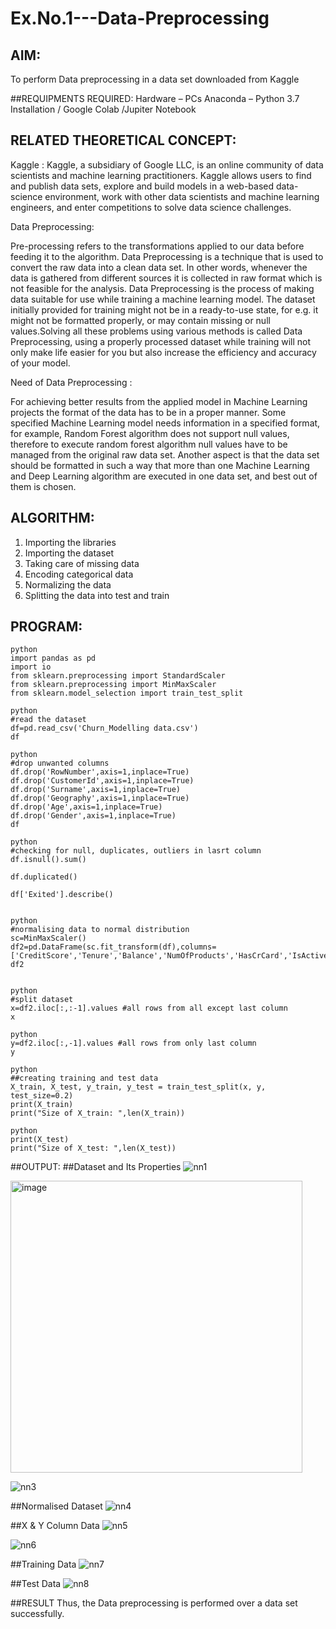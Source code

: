 # Ex.No.1---Data-Preprocessing
## AIM:

To perform Data preprocessing in a data set downloaded from Kaggle

##REQUIPMENTS REQUIRED:
Hardware – PCs
Anaconda – Python 3.7 Installation / Google Colab /Jupiter Notebook

## RELATED THEORETICAL CONCEPT:

Kaggle :
Kaggle, a subsidiary of Google LLC, is an online community of data scientists and machine learning practitioners. Kaggle allows users to find and publish data sets, explore and build models in a web-based data-science environment, work with other data scientists and machine learning engineers, and enter competitions to solve data science challenges.

Data Preprocessing:

Pre-processing refers to the transformations applied to our data before feeding it to the algorithm. Data Preprocessing is a technique that is used to convert the raw data into a clean data set. In other words, whenever the data is gathered from different sources it is collected in raw format which is not feasible for the analysis.
Data Preprocessing is the process of making data suitable for use while training a machine learning model. The dataset initially provided for training might not be in a ready-to-use state, for e.g. it might not be formatted properly, or may contain missing or null values.Solving all these problems using various methods is called Data Preprocessing, using a properly processed dataset while training will not only make life easier for you but also increase the efficiency and accuracy of your model.

Need of Data Preprocessing :

For achieving better results from the applied model in Machine Learning projects the format of the data has to be in a proper manner. Some specified Machine Learning model needs information in a specified format, for example, Random Forest algorithm does not support null values, therefore to execute random forest algorithm null values have to be managed from the original raw data set.
Another aspect is that the data set should be formatted in such a way that more than one Machine Learning and Deep Learning algorithm are executed in one data set, and best out of them is chosen.


## ALGORITHM:
1. Importing the libraries
2. Importing the dataset
3. Taking care of missing data
4. Encoding categorical data
5. Normalizing the data
6. Splitting the data into test and train

## PROGRAM:
```
python
import pandas as pd
import io
from sklearn.preprocessing import StandardScaler
from sklearn.preprocessing import MinMaxScaler
from sklearn.model_selection import train_test_split

python
#read the dataset
df=pd.read_csv('Churn_Modelling data.csv')
df

python
#drop unwanted columns
df.drop('RowNumber',axis=1,inplace=True)
df.drop('CustomerId',axis=1,inplace=True)
df.drop('Surname',axis=1,inplace=True)
df.drop('Geography',axis=1,inplace=True)
df.drop('Age',axis=1,inplace=True)
df.drop('Gender',axis=1,inplace=True)
df

python
#checking for null, duplicates, outliers in lasrt column
df.isnull().sum()

df.duplicated()

df['Exited'].describe()


python
#normalising data to normal distribution
sc=MinMaxScaler()
df2=pd.DataFrame(sc.fit_transform(df),columns=['CreditScore','Tenure','Balance','NumOfProducts','HasCrCard','IsActiveMember','EstimatedSalary','Exited'])
df2


python
#split dataset
x=df2.iloc[:,:-1].values #all rows from all except last column
x

python
y=df2.iloc[:,-1].values #all rows from only last column
y

python
##creating training and test data
X_train, X_test, y_train, y_test = train_test_split(x, y, test_size=0.2)
print(X_train)
print("Size of X_train: ",len(X_train))

python
print(X_test)
print("Size of X_test: ",len(X_test))
```

##OUTPUT:
##Dataset and Its Properties
![nn1](https://user-images.githubusercontent.com/94505585/229990709-ed819ea3-8398-4758-88fa-417056732052.jpg)

<img width="467" alt="image" src="https://user-images.githubusercontent.com/94505585/229993372-c584b5df-2a6a-443c-86fa-be47d00bab91.png">


![nn3](https://user-images.githubusercontent.com/94505585/229990856-84991772-254f-4f41-9066-6508e0713b31.jpg)

##Normalised Dataset
![nn4](https://user-images.githubusercontent.com/94505585/229991923-4904b51e-0f5f-461f-9243-8b2a5ac8c365.jpg)


##X & Y Column Data
![nn5](https://user-images.githubusercontent.com/94505585/229991849-905f60c6-a881-4891-af34-0df7ffa2c6f2.jpg)

![nn6](https://user-images.githubusercontent.com/94505585/229991210-8cd921c4-935d-41fa-83dd-94005054898e.jpg)

##Training Data 
![nn7](https://user-images.githubusercontent.com/94505585/229991382-cf7d2c31-3399-47b1-9a3b-d75d2a768519.jpg)

##Test Data
![nn8](https://user-images.githubusercontent.com/94505585/229991426-383c045a-cbeb-4959-8976-72e3cb93c1d9.jpg)

##RESULT
Thus, the Data preprocessing is performed over a data set successfully.
